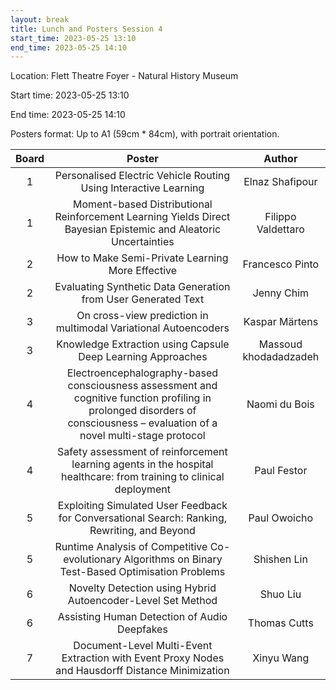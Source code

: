 ```yaml
---
layout: break
title: Lunch and Posters Session 4
start_time: 2023-05-25 13:10
end_time: 2023-05-25 14:10
---
```


Location: Flett Theatre Foyer - Natural History Museum

Start time: 2023-05-25 13:10

End time: 2023-05-25 14:10

Posters format: Up to A1 (59cm * 84cm), with portrait orientation.

| Board     | Poster                                                                                                                                                                       | Author                 |
|   :----:  |   :----:                                                                                                                                                                     |   :----:               |
| 1         | Personalised Electric Vehicle Routing Using Interactive Learning                                                                                                             | Elnaz Shafipour        |
| 1         | Moment-based Distributional Reinforcement Learning Yields Direct Bayesian Epistemic and Aleatoric Uncertainties                                                              | Filippo Valdettaro     |
| 2         | How to Make Semi-Private Learning More Effective                                                                                                                             | Francesco Pinto        |
| 2         | Evaluating Synthetic Data Generation from User Generated Text                                                                                                                | Jenny Chim             |
| 3         | On cross-view prediction in multimodal Variational Autoencoders                                                                                                              | Kaspar Märtens         | 
| 3         | Knowledge Extraction using Capsule Deep Learning Approaches                                                                                                                  | Massoud khodadadzadeh  |
| 4         | Electroencephalography-based consciousness assessment and cognitive function profiling in prolonged disorders of consciousness – evaluation of a novel multi-stage protocol  | Naomi du Bois          |
| 4         | Safety assessment of reinforcement learning agents in the hospital healthcare: from training to clinical deployment                                                          | Paul Festor            |
| 5         | Exploiting Simulated User Feedback for Conversational Search: Ranking, Rewriting, and Beyond                                                                                 | Paul Owoicho           |
| 5         | Runtime Analysis of Competitive Co-evolutionary Algorithms on Binary Test-Based Optimisation Problems                                                                        | Shishen Lin            |
| 6         | Novelty Detection using Hybrid Autoencoder-Level Set Method                                                                                                                  | Shuo Liu               |
| 6         | Assisting Human Detection of Audio Deepfakes                                                                                                                                 | Thomas Cutts           |
| 7         | Document-Level Multi-Event Extraction with Event Proxy Nodes and Hausdorff Distance Minimization                                                                             | Xinyu Wang             |
